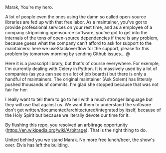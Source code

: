 
Marak, You're my hero.

A lot of people even the ones using the damn so called open-source libraries are fed up
with that free labor. As a maintainer, you've got to provide professional services on your
rest time, and as a employee of a company stripmining opensource software, you've got to get
into the internals of the tons of open-source dependencies if there is any problem, because guess
what the company can't afford to ask for support to the maintainers: here we useStackoverflow for the support, please fix this problem
by tomorrow morning by sending Github issues... @

Here it is a javascript library, but that's of course everywhere. For exemple, I'm currently dealing with Celery in Python. 
It is massively used by a lot of companies (as you can see on a lot of job boards) but there is only
a handful of maintainers. The original maintainer (Ask Solem) has litteraly pushed thousands of commits.
I'm glad she stopped because that was not fair for her.

I really want to tell them to go to hell with a much stronger language but they will use that against us.
We want them to understand the software don't get written/documented/architectured/integrated by itself, because of the Holy Spirit
but because we literally devote our time for it.

By flushing this repo, you resolved an arbitrage opportunity (https://en.wikipedia.org/wiki/Arbitrage). That is the right thing to do.

United behind you we stand Marak. No more free lunch/beer, the show's over. Elvis has left the building. 
